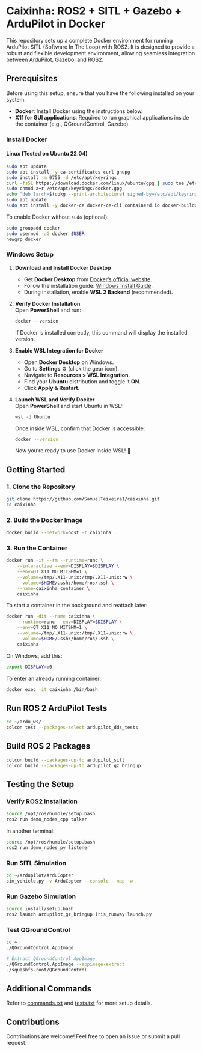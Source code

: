 # Caixinha: ROS2 + SITL + Gazebo + ArduPilot in Docker

This repository sets up a complete Docker environment for running ArduPilot SITL (Software In The Loop) with ROS2. It is designed to provide a robust and flexible development environment, allowing seamless integration between ArduPilot, Gazebo, and ROS2.

## Prerequisites

Before using this setup, ensure that you have the following installed on your system:

- **Docker**: Install Docker using the instructions below.
- **X11 for GUI applications**: Required to run graphical applications inside the container (e.g., QGroundControl, Gazebo).

### Install Docker

#### Linux (Tested on Ubuntu 22.04)

```bash
sudo apt update
sudo apt install -y ca-certificates curl gnupg
sudo install -m 0755 -d /etc/apt/keyrings
curl -fsSL https://download.docker.com/linux/ubuntu/gpg | sudo tee /etc/apt/keyrings/docker.gpg > /dev/null
sudo chmod a+r /etc/apt/keyrings/docker.gpg
echo "deb [arch=$(dpkg --print-architecture) signed-by=/etc/apt/keyrings/docker.gpg] https://download.docker.com/linux/ubuntu $(lsb_release -cs) stable" | sudo tee /etc/apt/sources.list.d/docker.list > /dev/null
sudo apt update
sudo apt install -y docker-ce docker-ce-cli containerd.io docker-buildx-plugin docker-compose-plugin
```

To enable Docker without `sudo` (optional):

```bash
sudo groupadd docker
sudo usermod -aG docker $USER
newgrp docker
```

### Windows Setup

1. **Download and Install Docker Desktop**  
   - Get **Docker Desktop** from [Docker’s official website](https://www.docker.com/products/docker-desktop/).
   - Follow the installation guide: [Windows Install Guide](https://docs.docker.com/desktop/setup/install/windows-install/).
   - During installation, enable **WSL 2 Backend** (recommended).

2. **Verify Docker Installation**  
   Open **PowerShell** and run:
   
   ```powershell
   docker --version
   ```  
   If Docker is installed correctly, this command will display the installed version.

3. **Enable WSL Integration for Docker**  
   - Open **Docker Desktop** on Windows.  
   - Go to **Settings** ⚙️ (click the gear icon).  
   - Navigate to **Resources > WSL Integration**.  
   - Find your **Ubuntu** distribution and toggle it **ON**.  
   - Click **Apply & Restart**.

4. **Launch WSL and Verify Docker**  
   Open **PowerShell** and start Ubuntu in WSL:
   
   ```powershell
   wsl -d Ubuntu
   ```  
   Once inside WSL, confirm that Docker is accessible:
   
   ```sh
   docker --version
   ```  

   Now you’re ready to use Docker inside WSL! 🚀

## Getting Started

### 1. Clone the Repository

```bash
git clone https://github.com/SamuelTeixeira1/caixinha.git
cd caixinha
```

### 2. Build the Docker Image

```bash
docker build --network=host -t caixinha .
```

### 3. Run the Container

```bash
docker run -it --rm --runtime=runc \
    --interactive --env=DISPLAY=$DISPLAY \
    --env=QT_X11_NO_MITSHM=1 \
    --volume=/tmp/.X11-unix:/tmp/.X11-unix:rw \
    --volume=$HOME/.ssh:/home/ros/.ssh \
    --name=caixinha_container \
    caixinha
```

To start a container in the background and reattach later:

```bash
docker run -dit --name caixinha \
    --runtime=runc --env=DISPLAY=$DISPLAY \
    --env=QT_X11_NO_MITSHM=1 \
    --volume=/tmp/.X11-unix:/tmp/.X11-unix:rw \
    --volume=$HOME/.ssh:/home/ros/.ssh \
    caixinha
```

On Windows, add this:

```bash
export DISPLAY=:0
```

To enter an already running container:

```bash
docker exec -it caixinha /bin/bash
```

## Run ROS 2 ArduPilot Tests

```bash
cd ~/ardu_ws/
colcon test --packages-select ardupilot_dds_tests
```

## Build ROS 2 Packages

```bash
colcon build --packages-up-to ardupilot_sitl
colcon build --packages-up-to ardupilot_gz_bringup
```

## Testing the Setup

### Verify ROS2 Installation

```bash
source /opt/ros/humble/setup.bash
ros2 run demo_nodes_cpp talker
```

In another terminal:

```bash
source /opt/ros/humble/setup.bash
ros2 run demo_nodes_py listener
```

### Run SITL Simulation

```bash
cd ~/ardupilot/ArduCopter
sim_vehicle.py -v ArduCopter --console --map -w
```

### Run Gazebo Simulation

```bash
source install/setup.bash
ros2 launch ardupilot_gz_bringup iris_runway.launch.py
```

### Test QGroundControl

```bash
cd ~
./QGroundControl.AppImage

# Extract QGroundControl AppImage
./QGroundControl.AppImage --appimage-extract
./squashfs-root/QGroundControl
```

## Additional Commands

Refer to [commands.txt](commands.txt) and [tests.txt](tests.txt) for more setup details.

## Contributions

Contributions are welcome! Feel free to open an issue or submit a pull request.


